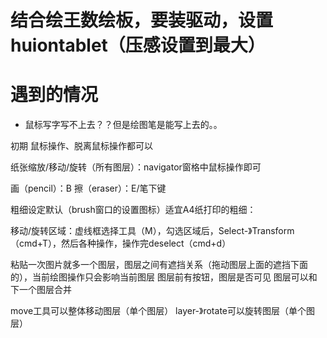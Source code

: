 # 结合绘王数绘板，要装驱动，设置huiontablet（压感设置到最大）
# 遇到的情况
- 鼠标写字写不上去？？但是绘图笔是能写上去的。。

初期 鼠标操作、脱离鼠标操作都可以


纸张缩放/移动/旋转（所有图层）：navigator窗格中鼠标操作即可

画（pencil）：B
擦（eraser）：E/笔下键

粗细设定默认（brush窗口的设置图标）适宜A4纸打印的粗细：

移动/旋转区域：虚线框选择工具（M），勾选区域后，Select-》Transform（cmd+T），然后各种操作，操作完deselect（cmd+d）


粘贴一次图片就多一个图层，图层之间有遮挡关系（拖动图层上面的遮挡下面的），当前绘图操作只会影响当前图层
图层前有按钮，图层是否可见
图层可以和下一个图层合并

move工具可以整体移动图层（单个图层）
layer-》rotate可以旋转图层（单个图层）